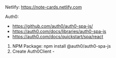 Netlify: https://note-cards.netlify.com

Auth0:
  - https://github.com/auth0/auth0-spa-js/
  - https://auth0.com/docs/libraries/auth0-spa-js
  - https://auth0.com/docs/quickstart/spa/react 

  1. NPM Package: npm install @auth0/auth0-spa-js
  2. Create Auth0Client
    -  